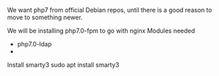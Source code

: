 We want php7 from official Debian repos, until there is a good reason to
move to something newer.

We will be installing php7.0-fpm to go with nginx
Modules needed
- php7.0-ldap
- 

Install smarty3
sudo apt install smarty3
